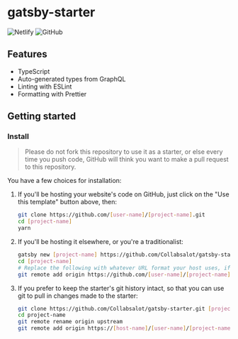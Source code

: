 # gatsby-starter

![Netlify](https://img.shields.io/netlify/d3b00a2e-01bf-4619-bd37-f37f48e0a6a6)
![GitHub](https://img.shields.io/github/license/Collabsalot/gatsby-starter)

## Features

- TypeScript
- Auto-generated types from GraphQL
- Linting with ESLint
- Formatting with Prettier

## Getting started

### Install

> Please do not fork this repository to use it as a starter, or else every time you push code, GitHub will think you want to make a pull request to this repository.

You have a few choices for installation:

1. If you'll be hosting your website's code on GitHub, just click on the "Use this template" button above, then:

    ```bash
    git clone https://github.com/[user-name]/[project-name].git
    cd [project-name]
    yarn
    ```

1. If you'll be hosting it elsewhere, or you're a traditionalist:

    ```bash
    gatsby new [project-name] https://github.com/Collabsalot/gatsby-starter.git
    cd [project-name]
    # Replace the following with whatever URL format your host uses, if not GitHub
    git remote add origin https://github.com/[user-name]/[project-name].git
    ```

1. If you prefer to keep the starter's git history intact, so that you can use git to pull in changes made to the starter:

    ```bash
    git clone https://github.com/Collabsalot/gatsby-starter.git [project-name]
    cd project-name
    git remote rename origin upstream
    git remote add origin https://[host-name]/[user-name]/[project-name].git
    ```

